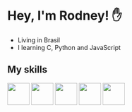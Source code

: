 # Hey, I'm Rodney! :raised_hand:

* Living in Brasil
* I learning C, Python and JavaScript

## My skills
<img src="https://cdn4.iconfinder.com/data/icons/logos-and-brands/512/267_Python_logo-512.png" width="50" height="50" style="max-width:100%"></img>
<img src="https://cdn.iconscout.com/icon/free/png-512/c-programming-569564.png" width="50" height="50" style="max-width:100%"></img>
<img src="http://maurizioregoli.it/wp-content/uploads/2021/01/programmatore-siena-javascript-2752148-2284965.png" width="50" height="50" style="max-width:100%"></img>
<img src="https://cdn4.iconfinder.com/data/icons/iconsimple-logotypes/512/github-512.png" width="50" height="50" style="max-width:100%"></img>
<img src="https://upload.wikimedia.org/wikipedia/commons/thumb/3/3f/Git_icon.svg/1200px-Git_icon.svg.png" width="50" height="50" style="max-width:100%"></img>
